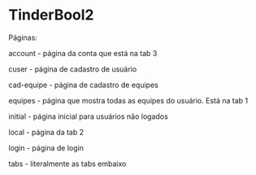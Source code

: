 # TinderBool2

Páginas:

  account - página da conta que está na tab 3
  
  cuser - página de cadastro de usuário
  
  cad-equipe - página de cadastro de equipes
  
  equipes - página que mostra todas as equipes do usuário. Está na tab 1
  
  initial - página inicial para usuários não logados
  
  local - página da tab 2
  
  login - página de login
  
  tabs - literalmente as tabs embaixo
